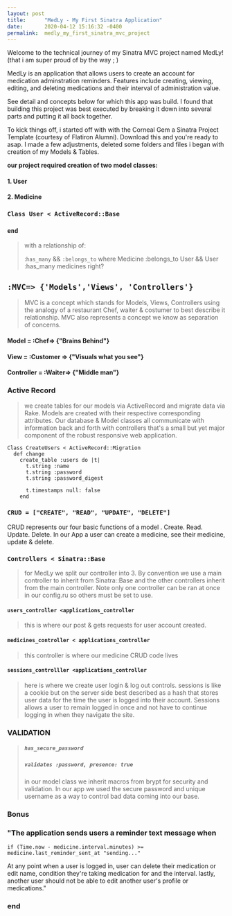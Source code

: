 ```yaml
---
layout: post
title:      "MedLy - My First Sinatra Application"
date:       2020-04-12 15:16:32 -0400
permalink:  medly_my_first_sinatra_mvc_project
---
```



Welcome to the technical journey of my Sinatra MVC project named MedLy! (that i am super proud of by the way ; )

MedLy is an application that allows users to create an account for medication adminstration reminders. Features include  creating, viewing, editing, and deleting medications and their interval of administration value. 

See detail and concepts below for which this app was build. I found that building this project was best executed by breaking it down into several parts and putting it all back together.

To kick things off, i started off with with the Corneal Gem a Sinatra Project Template (courtesy of Flatiron Alumni). Download this and you're ready to asap. I made a few adjustments, deleted some folders and files i began with creation of my  Models & Tables.


**our project required creation of two model classes:**

#### 1. User
#### 2. Medicine

### `Class User < ActiveRecord::Base` 
### `end`


>  with a relationship of:
>  
>  :`has_many` && `:belongs_to`  where Medicine :belongs_to User && User :has_many medicines right?  
 
## `:MVC=> {'Models','Views', 'Controllers'}`

> MVC is a concept which stands for Models, Views, Controllers using the analogy of a restaurant Chef, waiter & costumer to best describe it relationship. MVC also represents a concept we know as separation of concerns.


#### Model = :Chef=> {"Brains Behind"}

#### View = :Customer => {"Visuals what you see"}

#### Controller = :Waiter=> {"Middle man"}

 
###  Active Record
 
>  we create tables for our models via ActiveRecord and migrate data via Rake. 
>  Models are created with their respective corresponding attributes.
>  Our database & Model classes all communicate with information back and forth with controllers that's a small but yet major component of the robust responsive web application.
>  

```
Class CreateUsers < ActiveRecord::Migration
  def change
    create_table :users do |t|
      t.string :name
      t.string :password
      t.string :password_digest

      t.timestamps null: false
    end
```


### `CRUD = ["CREATE", "READ", "UPDATE", "DELETE"]`

CRUD represents our four basic functions of a model . Create. Read. Update. Delete. In our App a user can create a medicine, see their medicine, update & delete.


### `Controllers < Sinatra::Base`

> for MedLy we split our controller into 3. By convention we use a main controller to inherit from Sinatra::Base and the other controllers inherit from the main controller. Note only one controller can be ran at once in our config.ru so others
> must be set to use.

####  `users_controller <applications_controller`
> this is where our post & gets requests for user account created.

#### `medicines_controller < applications_controller`
> this controller is where our medicine CRUD code lives

#### `sessions_controlller <applications_controller`
> here is where we create user login & log out controls.
> sessions is like a cookie but on the server side best described as a hash that stores user data for the time the user is logged into their account. Sessions allows a user to remain logged in once and not have to continue logging in when they navigate the site.

### VALIDATION

> ##### `has_secure_password`
> ##### `validates :password, presence: true`
> in our model class we inherit macros from brypt for security and validation. In our app we used the secure password and unique username as a way to control bad data coming into our base.

### Bonus

###  "The application sends users a reminder text message when

`if (Time.now - medicine.interval.minutes) >= medicine.last_reminder_sent_at
          "sending..."`

At any point when a user is logged in, user can delete their medication or edit name, condition they're taking medication for and the interval. lastly, another user should not be able to edit another user's profile or medications."


### end

